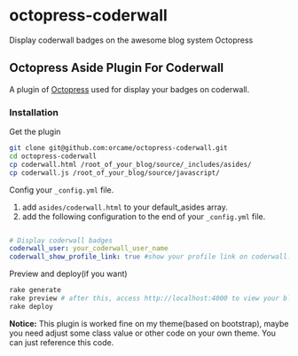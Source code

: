 octopress-coderwall
==============================

Display coderwall badges on the awesome blog system Octopress 

## Octopress Aside Plugin For Coderwall

A plugin of [Octopress](http://octopress.org/) used for display your badges on coderwall.

### Installation

Get the plugin
```bash
git clone git@github.com:orcame/octopress-coderwall.git
cd octopress-coderwall
cp coderwall.html /root_of_your_blog/source/_includes/asides/
cp coderwall.js /root_of_your_blog/source/javascript/
```

Config your  ```_config.yml``` file.

1. add `asides/coderwall.html` to your default_asides array. 
2. add the following configuration to the end of your ```_config.yml``` file.

```yaml

# Display coderwall badges
coderwall_user: your_coderwall_user_name
coderwall_show_profile_link: true #show your profile link on coderwall.

```

Preview and deploy(if you want)
```bash
rake generate
rake preview # after this, access http://localhost:4000 to view your blog
rake deploy

``` 
**Notice:** This plugin is worked fine on my theme(based on bootstrap), maybe you need adjust some class value or other code on your own theme. You can just reference this code.


